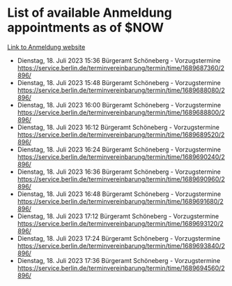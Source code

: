 # List of available Anmeldung appointments as of $NOW
[Link to Anmeldung website](https://service.berlin.de/terminvereinbarung/termin/tag.php?termin=1&anliegen[]=120686&dienstleisterlist=122210,122217,327316,122219,327312,122227,327314,122231,327346,122243,327348,122254,122252,329742,122260,329745,122262,329748,122271,327278,122273,327274,122277,327276,330436,122280,327294,122282,327290,122284,327292,122291,327270,122285,327266,122286,327264,122296,327268,150230,329760,122297,327286,122294,327284,122312,329763,122314,329775,122304,327330,122311,327334,122309,327332,317869,122281,327352,122279,329772,122283,122276,327324,122274,327326,122267,329766,122246,327318,122251,327320,122257,327322,122208,327298,122226,327300&herkunft=http%3A%2F%2Fservice.berlin.de%2Fdienstleistung%2F120686%2F)
- Dienstag, 18. Juli 2023 15:36 Bürgeramt Schöneberg - Vorzugstermine https://service.berlin.de/terminvereinbarung/termin/time/1689687360/2896/
- Dienstag, 18. Juli 2023 15:48 Bürgeramt Schöneberg - Vorzugstermine https://service.berlin.de/terminvereinbarung/termin/time/1689688080/2896/
- Dienstag, 18. Juli 2023 16:00 Bürgeramt Schöneberg - Vorzugstermine https://service.berlin.de/terminvereinbarung/termin/time/1689688800/2896/
- Dienstag, 18. Juli 2023 16:12 Bürgeramt Schöneberg - Vorzugstermine https://service.berlin.de/terminvereinbarung/termin/time/1689689520/2896/
- Dienstag, 18. Juli 2023 16:24 Bürgeramt Schöneberg - Vorzugstermine https://service.berlin.de/terminvereinbarung/termin/time/1689690240/2896/
- Dienstag, 18. Juli 2023 16:36 Bürgeramt Schöneberg - Vorzugstermine https://service.berlin.de/terminvereinbarung/termin/time/1689690960/2896/
- Dienstag, 18. Juli 2023 16:48 Bürgeramt Schöneberg - Vorzugstermine https://service.berlin.de/terminvereinbarung/termin/time/1689691680/2896/
- Dienstag, 18. Juli 2023 17:12 Bürgeramt Schöneberg - Vorzugstermine https://service.berlin.de/terminvereinbarung/termin/time/1689693120/2896/
- Dienstag, 18. Juli 2023 17:24 Bürgeramt Schöneberg - Vorzugstermine https://service.berlin.de/terminvereinbarung/termin/time/1689693840/2896/
- Dienstag, 18. Juli 2023 17:36 Bürgeramt Schöneberg - Vorzugstermine https://service.berlin.de/terminvereinbarung/termin/time/1689694560/2896/
